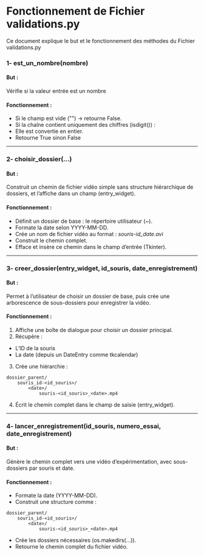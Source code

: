 # Fonctionnement de Fichier validations.py
Ce document explique le but et le fonctionnement des méthodes du Fichier validations.py

### 1- est_un_nombre(nombre)
#### But : 
Vérifie si la valeur entrée est un nombre
#### Fonctionnement :
- Si le champ est vide ("") → retourne False.
- Si la chaîne contient uniquement des chiffres (isdigit()) :
- Elle est convertie en entier.
- Retourne True sinon False

---

### 2- choisir_dossier(...)
#### But : 
Construit un chemin de fichier vidéo simple sans structure hiérarchique de dossiers, et l’affiche dans un champ (entry_widget).
#### Fonctionnement :
- Définit un dossier de base : le répertoire utilisateur (~).
- Formate la date selon YYYY-MM-DD.
- Crée un nom de fichier vidéo au format :
_souris-id_date.avi_
- Construit le chemin complet.
- Efface et insère ce chemin dans le champ d’entrée (Tkinter).

---

### 3- creer_dossier(entry_widget, id_souris, date_enregistrement)
#### But : 
Permet à l’utilisateur de choisir un dossier de base, puis crée une arborescence de sous-dossiers pour enregistrer la vidéo.
#### Fonctionnement :
1. Affiche une boîte de dialogue pour choisir un dossier principal.
2. Récupère :
- L’ID de la souris
- La date (depuis un DateEntry comme tkcalendar)

3. Crée une hiérarchie :
```
dossier_parent/
    souris_id-<id_souris>/
        <date>/ 
            souris-<id_souris>_<date>.mp4
```
4. Écrit le chemin complet dans le champ de saisie (entry_widget).

---

### 4- lancer_enregistrement(id_souris, numero_essai, date_enregistrement)
#### But : 
Génère le chemin complet vers une vidéo d’expérimentation, avec sous-dossiers par souris et date.
#### Fonctionnement :
- Formate la date (YYYY-MM-DD).
- Construit une structure comme :
```
dossier_parent/
    souris_id-<id_souris>/
        <date>/ 
            souris-<id_souris>_<date>.mp4
```
- Crée les dossiers nécessaires (os.makedirs(...)).
- Retourne le chemin complet du fichier vidéo.









